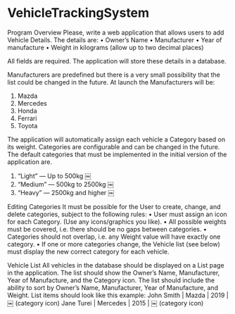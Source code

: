 # VehicleTrackingSystem
Program Overview
Please, write a web application that allows users to add Vehicle Details. The details are:
 • Owner’s Name
 • Manufacturer
 • Year of manufacture
 • Weight in kilograms (allow up to two decimal places)

 All fields are required. The application will store these details in a database.

Manufacturers are predefined but there is a very small possibility that the list could be changed in the future. At launch the Manufacturers will be:
1. Mazda
2. Mercedes
3. Honda
4. Ferrari
5. Toyota

The application will automatically assign each vehicle a Category based on its weight. Categories are configurable and can be changed in the future. The default categories that must be implemented in the initial version of the application are.
1. “Light” — Up to 500kg ￼
2. “Medium” — 500kg to 2500kg ￼
3. “Heavy” — 2500kg and higher ￼

Editing Categories
It must be possible for the User to create, change, and delete categories, subject to the following rules:
 • User must assign an icon for each Category. (Use any icons/graphics you like).
 • All possible weights must be covered, i.e. there should be no gaps between categories.
 • Categories should not overlap, i.e. any Weight value will have exactly one category.
 • If one or more categories change, the Vehicle list (see below) must display the new correct category for each vehicle.

 Vehicle List
All vehicles in the database should be displayed on a List page in the application. The list should show the Owner’s Name, Manufacturer, Year of Manufacture, and the Category icon. The list should include the ability to sort by Owner’s Name, Manufacturer, Year of Manufacture, and Weight.
List items should look like this example:
John Smith | Mazda | 2019 | ￼ (category icon)
Jane Turei | Mercedes | 2015 | ￼ (category icon)

